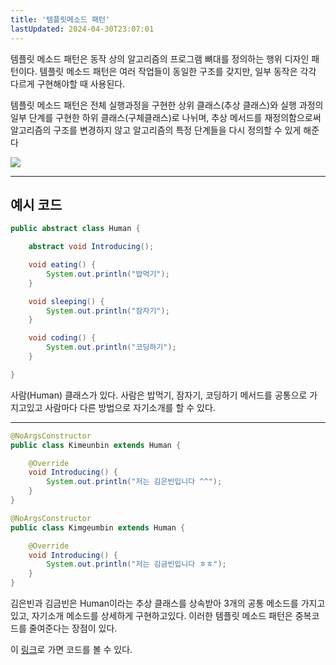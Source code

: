 ```yaml
---
title: '템플릿메소드 패턴'
lastUpdated: 2024-04-30T23:07:01
---
```


템플릿 메소드 패턴은 동작 상의 알고리즘의 프로그램 뼈대를 정의하는 행위 디자인 패턴이다. 템플릿 메소드 패턴은 여러 작업들이 동일한 구조를 갖지만, 일부 동작은 각각 다르게 구현해야할 때 사용된다.

 템플릿 메소드 패턴은 전체 실행과정을 구현한 상위 클래스(추상 클래스)와 실행 과정의 일부 단계를 구현한 하위 클래스(구체클래스)로 나뉘며, 추상 메서드를 재정의함으로써 알고리즘의 구조를 변경하지 않고 알고리즘의 특정 단계들을 다시 정의할 수 있게 해준다

 <img src="https://blog.kakaocdn.net/dn/woloO/btq9hzgeMoY/EB4c36STzhUXUJoSVAr5Ak/img.png">

 ---

## 예시 코드

```java
public abstract class Human {

    abstract void Introducing();

    void eating() {
        System.out.println("밥먹기");
    }

    void sleeping() {
        System.out.println("잠자기");
    }

    void coding() {
        System.out.println("코딩하기");
    }

}
```

사람(Human) 클래스가 있다. 사람은 밥먹기, 잠자기, 코딩하기 메서드를 공통으로 가지고있고 사람마다 다른 방법으로 자기소개를 할 수 있다.

---

```java
@NoArgsConstructor
public class Kimeunbin extends Human {

    @Override
    void Introducing() {
        System.out.println("저는 김은빈입니다 ^^");
    }
}

@NoArgsConstructor
public class Kimgeumbin extends Human {

    @Override
    void Introducing() {
        System.out.println("저는 김금빈입니다 ㅎㅎ");
    }
}
```

김은빈과 김금빈은 Human이라는 추상 클래스를 상속받아 3개의 공통 메소드를 가지고있고, 자기소개 메소드를 상세하게 구현하고있다. 이러한 템플릿 메소드 패턴은 중복코드를 줄여준다는 장점이 있다. 

이 <a href="https://github.com/rlaisqls/GoF-DesignPatterns/tree/master/src/main/java/com/study/gof/designpattrens/_03_BehavioralPattern/templateMethod">링크</a>로 가면 코드를 볼 수 있다.

